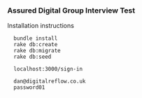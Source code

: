 ### Assured Digital Group Interview Test

Installation instructions

```
  bundle install
  rake db:create
  rake db:migrate
  rake db:seed

  localhost:3000/sign-in

  dan@digitalreflow.co.uk
  password01
```
